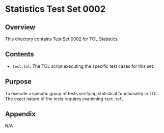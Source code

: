 # Statistics Test Set 0002

## Overview

This directory contains Test Set 0002 for TOL Statistics.

## Contents

*   `test.tol`: The TOL script executing the specific test cases for this set.

## Purpose

To execute a specific group of tests verifying statistical functionality in TOL. The exact nature of the tests requires examining `test.tol`.

## Appendix

N/A 